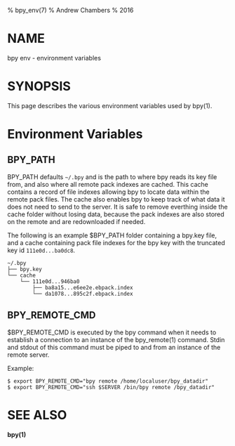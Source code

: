 % bpy_env(7)
% Andrew Chambers
% 2016

# NAME

bpy env - environment variables

# SYNOPSIS

This page describes the various environment variables used by bpy(1).

# Environment Variables

## BPY_PATH

BPY_PATH defaults ```~/.bpy``` and is the path to where bpy reads its key file from, 
and also where all remote pack indexes are cached. This cache contains a record of file
indexes allowing bpy to locate data within the remote pack files. The cache also enables
bpy to keep track of what data it does not need to send to the server. It is safe to remove everthing inside the cache folder without losing data, because the
pack indexes are also stored on the remote and are redownloaded if needed.

The following is an example $BPY_PATH folder containing a bpy.key file, and a cache containing 
pack file indexes for the bpy key with the truncated key id ```111e0d...ba0dc8```.

```
~/.bpy
├── bpy.key
└── cache
    └── 111e0d...946ba0
        ├── ba8a15...e6ee2e.ebpack.index
        └── da1078...895c2f.ebpack.index
```

## BPY_REMOTE_CMD

$BPY_REMOTE_CMD is executed by the bpy command when it needs to establish a connection to
an instance of the bpy_remote(1) command. Stdin and stdout of this command must be piped to and from an instance
of the remote server.

Example:

```
$ export BPY_REMOTE_CMD="bpy remote /home/localuser/bpy_datadir"
$ export BPY_REMOTE_CMD="ssh $SERVER /bin/bpy remote /bpy_datadir"
```


# SEE ALSO

**bpy(1)**
